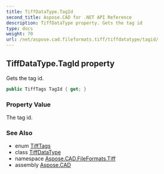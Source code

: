 ```yaml
---
title: TiffDataType.TagId
second_title: Aspose.CAD for .NET API Reference
description: TiffDataType property. Gets the tag id
type: docs
weight: 70
url: /net/aspose.cad.fileformats.tiff/tiffdatatype/tagid/
---
```

## TiffDataType.TagId property

Gets the tag id.

```csharp
public TiffTags TagId { get; }
```

### Property Value

The tag id.

### See Also

* enum [TiffTags](../../../aspose.cad.fileformats.tiff.enums/tifftags/)
* class [TiffDataType](../)
* namespace [Aspose.CAD.FileFormats.Tiff](../../tiffdatatype/)
* assembly [Aspose.CAD](../../../)



